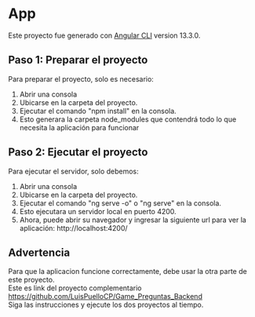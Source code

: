 # App

Este proyecto fue generado con [Angular CLI](https://github.com/angular/angular-cli) version 13.3.0.

## Paso 1: Preparar el proyecto
Para preparar el proyecto, solo es necesario:
1. Abrir una consola
2. Ubicarse en la carpeta del proyecto.
3. Ejecutar el comando "npm install" en la consola.
4. Esto generara la carpeta node_modules que contendrá todo lo que necesita la aplicación para funcionar

## Paso 2: Ejecutar el proyecto
Para ejecutar el servidor, solo debemos:

1. Abrir una consola
2. Ubicarse en la carpeta del proyecto.
3. Ejecutar el comando "ng serve -o" o "ng serve" en la consola.
4. Esto ejecutara un servidor local en puerto 4200.
5. Ahora, puede abrir su navegador y ingresar la siguiente url para ver la aplicación: http://localhost:4200/


## Advertencia
Para que la aplicacion funcione correctamente, debe usar la otra parte de este proyecto. <br>
Este es link del proyecto complementario https://github.com/LuisPuelloCP/Game_Preguntas_Backend <br>
Siga las instrucciones y ejecute los dos proyectos al tiempo.